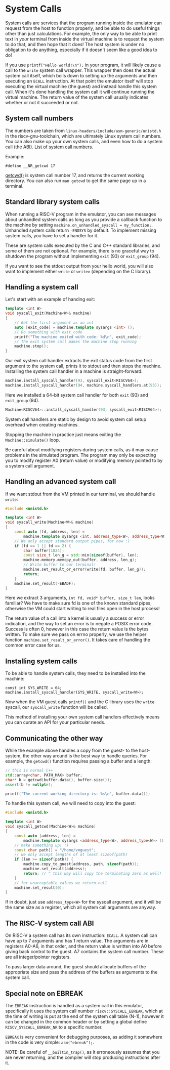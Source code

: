 # System Calls

System calls are services that the program running inside the emulator can request from the host to function properly, and be able to do useful things other than just calculations. For example, the only way to be able to print text in *your* terminal from inside the virtual machine is to request the system to do that, and then hope that it does! The host system is under no obligation to do anything, especially if it doesn't seem like a good idea to do!

If you use `printf("Hello world!\n");` in your program, it will likely cause a call to the `write` system call wrapper. This wrapper then does the actual system call itself, which boils down to setting up the arguments and then executing an `ECALL` instruction. At that point the emulator itself will stop executing the virtual machine (the guest) and instead handle this system call. When it's done handling the system call it will continue running the virtual machine. The return value of the system call usually indicates whether or not it succeeded or not.

## System call numbers

The numbers are taken from `linux-headers/include/asm-generic/unistd.h` in the riscv-gnu-toolchain, which are ultimately Linux system call numbers. You can also make up your own system calls, and even how to do a system call (the ABI). [List of system call numbers](https://github.com/riscv-collab/riscv-gnu-toolchain/blob/master/linux-headers/include/asm-generic/unistd.h).

Example:
```
#define __NR_getcwd 17
```
[getcwd()](http://man7.org/linux/man-pages/man2/getcwd.2.html) is system call number 17, and returns the current working directory. You can also run `man getcwd` to get the same page up in a terminal.

## Standard library system calls

When running a RISC-V program in the emulator, you can see messages about unhandled system calls as long as you provide a callback function to the machine by setting `machine.on_unhandled_syscall = my_function;`. Unhandled system calls return `-ENOSYS` by default. To implement missing system calls, you have to set a handler for it.

These are system calls executed by the C and C++ standard libraries, and some of them are not optional. For example, there is no graceful way to shutdown the program without implementing `exit` (93) or `exit_group` (94).

If you want to see the stdout output from your hello world, you will also want to implement either `write` or `writev` (depending on the C library).

## Handling a system call

Let's start with an example of handing exit:
```C++
template <int W>
void syscall_exit(Machine<W>& machine)
{
	// Get the first argument as an int
	auto [exit_code] = machine.template sysargs <int> ();
	// Do something with exit_code
	printf("The machine exited with code: %d\n", exit_code);
	// The exit system call makes the machine stop running
	machine.stop();
}
```
Our exit system call handler extracts the exit status code from the first argument to the system call, prints it to stdout and then stops the machine. Installing the system call handler in a machine is straight-forward:

```C++
machine.install_syscall_handler(93, syscall_exit<RISCV64>);
machine.install_syscall_handler(94, machine.syscall_handlers.at(93));
```
Here we installed a 64-bit system call handler for both `exit` (93) and `exit_group` (94).

```C++
Machine<RISCV64>::install_syscall_handler(93, syscall_exit<RISCV64>);
```
System call handlers are static by design to avoid system call setup overhead when creating machines.

Stopping the machine in practice just means exiting the `Machine::simulate()` loop.

Be careful about modifying registers during system calls, as it may cause problems
in the simulated program. The program may only be expecting you to modify register A0 (return value) or modifying memory pointed to by a system call argument.

## Handling an advanced system call

If we want stdout from the VM printed in our terminal, we should handle `write`:

```C++
#include <unistd.h>

template <int W>
void syscall_write(Machine<W>& machine)
{
	const auto [fd, address, len] =
		machine.template sysargs <int, address_type<W>, address_type<W>> ();
	// We only accept standard output pipes, for now :)
	if (fd == 1 || fd == 2) {
		char buffer[1024];
		const size_t len_g = std::min(sizeof(buffer), len);
		machine.memory.memcpy_out(buffer, address, len_g);
		// Write buffer to our terminal!
		machine.set_result_or_error(write(fd, buffer, len_g));
		return;
	}
	machine.set_result(-EBADF);
}
```
Here we extract 3 arguments, `int fd, void* buffer, size_t len`, looks familiar? We have to make sure fd is one of the known standard pipes, otherwise the VM could start writing to real files open in the host process!

The return value of a call into a kernel is usually a success or error indication, and the way to set an error is to negate a POSIX error code. Success is often 0, however in this case the return value is the bytes written. To make sure we pass on errno properly, we use the helper function `machine.set_result_or_error()`. It takes care of handling the common error case for us.

## Installing system calls

To be able to handle system calls, they need to be installed into the machine:

```
const int SYS_WRITE = 64;
machine.install_syscall_handler(SYS_WRITE, syscall_write<W>);
```
Now when the VM guest calls `printf()` and the C library uses the `write` syscall, our `syscall_write` function will be called.

This method of installing your own system call handlers effectively means you can curate an API for your particular needs.

## Communicating the other way

While the example above handles a copy from the guest- to the host-system, the other way around is the best way to handle queries. For example, the `getcwd()` function requires passing a buffer and a length:

```C++
// this is normal C++
std::array<char, PATH_MAX> buffer;
char* b = getcwd(buffer.data(), buffer.size());
assert(b != nullptr);

printf("The current working directory is: %s\n", buffer.data());
```

To handle this system call, we will need to copy into the guest:

```C++
#include <unistd.h>

template <int W>
void syscall_getcwd(Machine<W>& machine)
{
	const auto [address, len] =
		machine.template sysargs <address_type<W>, address_type<W>> ();
	// make something up! :)
	const char path[] = "/home/vmguest";
	// we only accept lengths of at least sizeof(path)
	if (len >= sizeof(path)) {
		machine.copy_to_guest(address, path, sizeof(path));
		machine.set_result(address);
		return; // ^ this way will copy the terminating zero as well!
	}
	// for unacceptable values we return null
	machine.set_result(0);
}
```

If in doubt, just use `address_type<W>` for the syscall argument, and it will be the same size as a register, which all system call arguments are anyway.

## The RISC-V system call ABI

On RISC-V a system call has its own instruction: `ECALL`. A system call can have up to 7 arguments and has 1 return value. The arguments are in registers A0-A6, in that order, and the return value is written into A0 before giving back control to the guest. A7 contains the system call number. These are all integer/pointer registers.

To pass larger data around, the guest should allocate buffers of the appropriate size and pass the address of the buffers as arguments to the system call.

## Special note on EBREAK

The `EBREAK` instruction is handled as a system call in this emulator, specifically it uses the system call number `riscv::SYSCALL_EBREAK`, which at the time of writing is put at the end of the system call table (N-1), however it can be changed in the common header or by setting a global define `RISCV_SYSCALL_EBREAK_NR` to a specific number.

`EBREAK` is very convenient for debugging purposes, as adding it somewhere in the code is very simple: `asm("ebreak");`.

NOTE: Be careful of `__builtin_trap()`, as it erroneously assumes that you are never returning, and the compiler will stop producing instructions after it.
